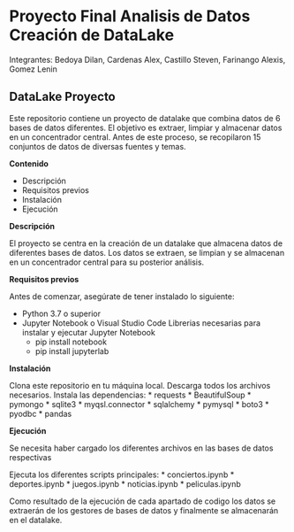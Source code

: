 # Proyecto Final Analisis de Datos Creación de DataLake
Integrantes: Bedoya Dilan, Cardenas Alex, Castillo Steven, Farinango Alexis, Gomez Lenin

## DataLake Proyecto

Este repositorio contiene un proyecto de datalake que combina datos de 6 bases de datos diferentes. El objetivo es extraer, limpiar y almacenar datos en un concentrador central. Antes de este proceso, se recopilaron 15 conjuntos de datos de diversas fuentes y temas.

**Contenido**

* Descripción
* Requisitos previos
* Instalación
* Ejecución
  

**Descripción**

El proyecto se centra en la creación de un datalake que almacena datos de diferentes bases de datos. Los datos se extraen, se limpian y se almacenan en un concentrador central para su posterior análisis.

**Requisitos previos**

Antes de comenzar, asegúrate de tener instalado lo siguiente:
* Python 3.7 o superior
* Jupyter Notebook o Visual Studio Code
	Librerias necesarias para instalar y ejecutar Jupyter Notebook
	- pip install notebook
	- pip install jupyterlab
	 

**Instalación**

Clona este repositorio en tu máquina local.
Descarga todos los archivos necesarios.
Instala las dependencias: 
	* requests 
	* BeautifulSoup 
	* pymongo 
	* sqlite3
	* myqsl.connector 
	* sqlalchemy 
	* pymysql
	* boto3 
	* pyodbc
	* pandas


**Ejecución**

Se necesita haber cargado los diferentes archivos en las bases de datos respectivas

Ejecuta los diferentes scripts principales: 
	* conciertos.ipynb
	* deportes.ipynb
	* juegos.ipynb
	* noticias.ipynb
	* peliculas.ipynb

Como resultado de la ejecución de cada apartado de codigo los datos se extraerán de los gestores de bases de datos y finalmente se almacenarán en el datalake.

